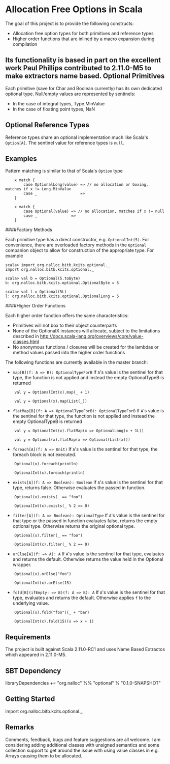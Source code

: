 Allocation Free Options in Scala
======

The goal of this project is to provide the following constructs:
- Allocation free option types for both primitives and reference types
- Higher order functions that are inlined by a macro expansion during compilation

Its functionality is based in part on the excellent work Paul Phillips contributed to 2.11.0-M5 to make extractors name based.
Optional Primitives
------

Each primitive (save for Char and Boolean currently) has its own dedicated optional type. Null/empty values are represented by sentinels:
- In the case of integral types, Type.MinValue
- In the case of floating point types, NaN

Optional Reference Types
------

Reference types share an optional implementation much like Scala's `Option[A]`. The sentinel value for reference types is `null`.

Examples
------
Pattern matching is similar to that of Scala's `Option` type
```
    x match {
        case OptionalLong(value) => // no allocation or boxing, matches if x != Long.MinValue
        case _                   =>
    }

    x match {
        case Optional(value) => // no allocation, matches if x != null
        case _               =>
    }
```

####Factory Methods

Each primitive type has a direct constructor, e.g. `OptionalInt(5)`. For convenience, there are overloaded factory methods in the `Optional` companion object to allow for construction of the appropriate type. For example
```
scala> import org.nalloc.bitb.kcits.optional._
import org.nalloc.bitb.kcits.optional._

scala> val b = Optional(5.toByte)
b: org.nalloc.bitb.kcits.optional.OptionalByte = 5

scala> val l = Optional(5L)
l: org.nalloc.bitb.kcits.optional.OptionalLong = 5
```

####Higher Order Functions

Each higher order function offers the same characteristics:
- Primitives will not box to their object counterparts
- None of the OptionalX instances will allocate, subject to the limitations described in http://docs.scala-lang.org/overviews/core/value-classes.html
- No anonymous functions / closures will be created for the lambdas or method values passed into the higher order functions

The following functions are currently available in the master branch:

- `map[B](f: A => B): OptionalTypeForB` If `A`'s value is the sentinel for that type, the function is not applied and instead the empty OptionalTypeB is returned
```
    val y = OptionalInt(x).map(_ + 1)

    val y = Optional(x).map(List(_))
```

- `flatMap[B](f: A => OptionalTypeForB): OptionalTypeForB` If `A`'s value is the sentinel for that type, the function is not applied and instead the empty OptionalTypeB is returned
```
    val y = OptionalInt(x).flatMap(x => OptionalLong(x + 1L))

    val y = Optional(x).flatMap(x => Optional(List(x)))
```

- `foreach[A](f: A => Unit)` If `A`'s value is the sentinel for that type, the foreach block is not executed.
```
    Optional(x).foreach(println)

    OptionalInt(x).foreach(println)
```

- `exists[A](f: A => Boolean): Boolean` If `A`'s value is the sentinel for that type, returns false. Otherwise evaluates the passed in function.
```
    Optional(x).exists(_ == "foo")

    OptionalInt(x).exists(_ % 2 == 0)
```

- `filter[A](f: A => Boolean): OptionalType` If `A`'s value is the sentinel for that type or the passed in function evaluates false, returns the empty optional type. Otherwise returns the original optional type.
```
    Optional(x).filter(_ == "foo")

    OptionalInt(x).filter(_ % 2 == 0)
```

- `orElse[A](f: => A): A` If `A`'s value is the sentinel for that type, evaluates and returns the default. Otherwise returns the value held in the Optional wrapper.
```
    Optional(x).orElse("foo")

    OptionalInt(x).orElse(15)
```

- `fold[B](ifEmpty: => B)(f: A => B): A` If `A`'s value is the sentinel for that type, evaluates and returns the default. Otherwise applies `f` to the underlying value.
```
    Optional(x).fold("foo")(_ + "bar)

    OptionalInt(x).fold(15)(x => x + 1)
```

Requirements
------

The project is built against Scala 2.11.0-RC1 and uses Name Based Extractos which appeared in 2.11.0-M5.

SBT Dependency
------

libraryDependencies += "org.nalloc" %% "optional" % "0.1.0-SNAPSHOT"

Getting Started
------

import org.nalloc.bitb.kcits.optional._

Remarks
------

Comments, feedback, bugs and feature suggestions are all welcome. I am considering adding additional classes with unsigned semantics and some collection support to get around the issue with using value classes in e.g. Arrays causing them to be allocated.
